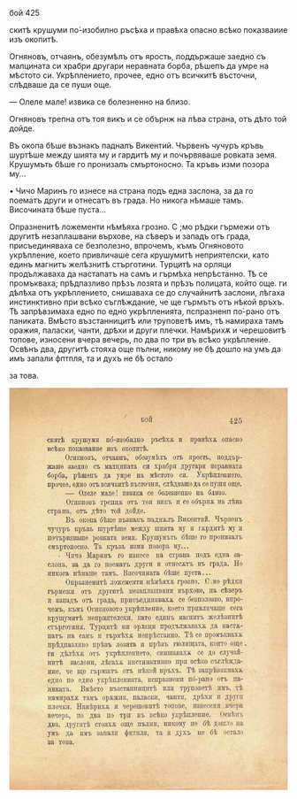 ﻿бой	425

скитѣ крушуми по́-изобилно ръсѣха и правѣха опасно всѣко показваиие изъ окопитѣ.

Огняновъ, отчаянъ, обезумѣлъ отъ ярость, поддържаше заедно съ малцината си храбри другари неравната борба, рѣшепъ да умре на мѣстото си. Укрѣплението, прочее, едно отъ всичкитѣ въсточни, слѣдваше да се пуши още.

— Олеле мале! извика се болезненно на близо.

Огняновъ трепна отъ тоя викъ и се обърнж на лѣва страна, отъ дѣто той дойде.

Въ окопа бѣше възнакъ падналъ Викентий. Чървенъ чучуръ кръвь шуртѣше между шията му и гардитѣ му и почървяваше ровката земя. Крушумъть бѣше го пронизалъ смъртоносно. Та кръвь изми позора му...

• Чичо Маринъ го изнесе на страна подъ една заслона, за да го поематъ други и отнесатъ въ града. Но никога нѣмаше тамъ. Височината бѣше пуста...

Опразненитѣ ложементи нѣмѣяха грозно. С ;мо рѣдки гърмежи отъ другитѣ незаплашвани върхове, на сѣверъ и западъ отъ града, присъединяваха се безполезно, впрочемъ, къмъ Огняновото укрѣпление, което привличаше сега крушумитѣ неприятелски, като единъ магнитъ желѣзнитѣ стърготини. Турцитѣ на орляци продължаваха да настапатъ на самъ и гърмѣха непрѣстанно. Тѣ се промъкваха; прѣдпазливо прѣзъ лозята и прѣзъ полицата, който още. ги дѣлѣха отъ укрѣплението, снишаваха се до случайнитѣ заслони, лѣгаха инстинктивно при всѣко съглѣждание, че ще гърмътъ отъ нѣкой връхъ. Тѣ запрѣвзимаха едно по едно укрѣпленията, пспразненп по́-рано отъ паниката. Вмѣсто възстанницитѣ или труповетѣ имъ, тѣ намираха тамъ оражия, паласки, чанти, дрѣхи и други плечки. Намѣрихѫ и черешовитѣ топове, износени вчера вечерь, по два по три въ всѣко укрѣпление. Освѣнъ два, другитѣ стояха още пълни, никому не бѣ дошло на умъ да имъ запали фптпля, та и духъ не бѣ остало

за това.

![original](images/474.jpg)

